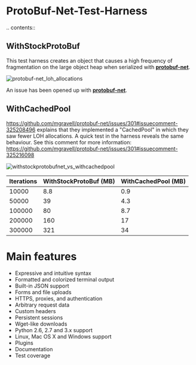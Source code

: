 # ProtoBuf-Net-Test-Harness

.. contents::

## WithStockProtoBuf
This test harness creates an object that causes a high frequency of fragmentation on the large object heap when serialized with [**protobuf-net**](https://github.com/mgravell/protobuf-net).

![protobuf-net_loh_allocations](https://user-images.githubusercontent.com/1906778/29731677-39de6686-89dd-11e7-8e86-623ab168017c.png)

An issue has been opened up with [**protobuf-net**](https://github.com/mgravell/protobuf-net/issues/301).

## WithCachedPool
https://github.com/mgravell/protobuf-net/issues/301#issuecomment-325208496 explains that they implemented a "CachedPool" in which they saw fewer LOH allocations. A quick test in the harness reveals the same behaviour. See this comment for more information:  https://github.com/mgravell/protobuf-net/issues/301#issuecomment-325216098

![withstockprotobufnet_vs_withcachedpool](https://user-images.githubusercontent.com/1906778/29752872-ec7df3a2-8b5d-11e7-9be4-239a59b06675.png)

Iterations|WithStockProtoBuf (MB)|WithCachedPool (MB)
------------ | ------------- | -------------
10000|8.8|0.9
50000|39|4.3
100000|80|8.7
200000|160|17
300000|321|34


Main features
=============

* Expressive and intuitive syntax
* Formatted and colorized terminal output
* Built-in JSON support
* Forms and file uploads
* HTTPS, proxies, and authentication
* Arbitrary request data
* Custom headers
* Persistent sessions
* Wget-like downloads
* Python 2.6, 2.7 and 3.x support
* Linux, Mac OS X and Windows support
* Plugins
* Documentation
* Test coverage
